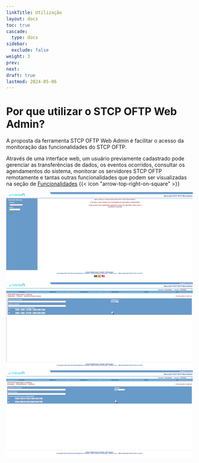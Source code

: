 ```yaml
---
linkTitle: Utilização
layout: docs
toc: true
cascade:
  type: docs
sidebar:
  exclude: false
weight: 3
prev:
next:
draft: true
lastmod: 2024-05-06
---
```

# Por que utilizar o STCP OFTP Web Admin?

A proposta da ferramenta STCP OFTP Web Admin é facilitar o acesso da monitoração das funcionalidades do STCP OFTP.

Através de uma interface web, um usuário previamente cadastrado pode gerenciar as transferências de dados, os eventos ocorridos, consultar os agendamentos do sistema, monitorar os servidores STCP OFTP remotamente e tantas outras funcionalidades que podem ser visualizadas na seção de <a href="/docs/stcpwebadmin/config/#funcionalidades">Funcionalidades</a> {{< icon "arrow-top-right-on-square" >}} &nbsp;

![](web-admin-02.png)
<br>
![](web-admin-03.png)
<br>
![](web-admin-04.png)
